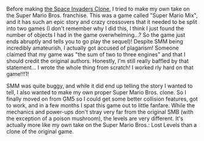 Before making [the Space Invaders Clone](spaceinvaders), I tried to make my own take on the Super Mario Bros. franchise. This was a game called "Super Mario Mix", and it has such an epic story and crazy crossovers that it needed to be split into two games (I don't remember why I did this, I think I just found the number of objects I had in the game overwhelming...? So the game just ends abruptly and tells you to go play the sequel)! Despite SMM being incredibly amateurish, I actually got accused of plagarism! Someone claimed that my game was "the sum of two to three engines" and that I should credit the original authors. Honestly, I'm still really baffled by that statement... I wrote the whole thing from scratch! I worked rly hard on that game!!!1!

SMM was quite buggy, and while it did end up telling the story I wanted to tell, I also wanted to make my own proper Super Mario Bros. clone. So I finally moved on from GM5 so I could get some better collision features, got to work, and in a few months I spat this game out to little fanfare. While the mechanics and power-ups don't stray very far from the original SMB (with the exception of a poison mushroom), the levels are very different. It's actually more like my own take on the Super Mario Bros.: Lost Levels than a clone of the original game.
